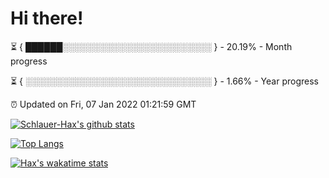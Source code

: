 # Hi there!

⏳ { ██████░░░░░░░░░░░░░░░░░░░░░░░░ } - 20.19% - Month progress

⏳ { ░░░░░░░░░░░░░░░░░░░░░░░░░░░░░░ } - 1.66% - Year progress

⏰ Updated on Fri, 07 Jan 2022 01:21:59 GMT


[![Schlauer-Hax's github stats](https://github-readme-stats.vercel.app/api?username=Schlauer-Hax&show_icons=true&theme=dark&count_private=true)](https://github.com/Schlauer-Hax)


[![Top Langs](https://github-readme-stats.vercel.app/api/top-langs/?username=Schlauer-Hax&layout=compact&theme=dark)](https://github.com/Schlauer-Hax?tab=repositories)


[![Hax's wakatime stats](https://github-readme-stats.vercel.app/api/wakatime?username=Hax&theme=dark)](https://wakatime.com/@Hax)

